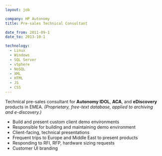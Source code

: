 ```yaml
---
layout: job

company: HP Autonomy
title: Pre-sales Technical Consultant

date_from: 2011-09-1
date_to: 2013-10-1

technology:
  - Linux
  - Windows
  - SQL Server
  - vSphere
  - NoSQL
  - XML
  - HTML
  - JS
  - CSS
---
```


Technical pre-sales consultant for **Autonomy IDOL**, **ACA**, and **eDiscovery** products in EMEA.
_(Proprietary, free-text database, applied to archiving and e-discovery.)_

 - Build and present custom client demo environments
 - Responsible for building and maintaining demo environment
 - Client-facing, technical presentations
 - Frequent trips to Europe and Middle East to present products
 - Responding to RFI, RFP, hardware sizing requests
 - Customer UI branding
